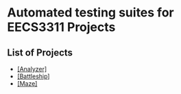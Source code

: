 # Automated testing suites for EECS3311 Projects

## List of Projects

* [[Analyzer]](/Analyzer)
* [[Battleship]](/Battleship)
* [[Maze]](/Maze)
